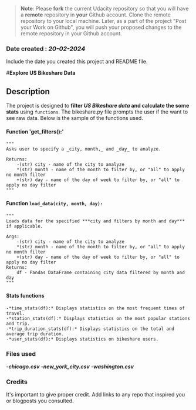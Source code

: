 >**Note**: Please **fork** the current Udacity repository so that you will have a **remote** repository in **your** Github account. Clone the remote repository to your local machine. Later, as a part of the project "Post your Work on Github", you will push your proposed changes to the remote repository in your Github account.

### Date created  : ***20-02-2024***
Include the date you created this project and README file.

#**Explore US Bikeshare Data**

## Description

The project is designed to **filter _US Bikeshare data_ and calculate the some stats** using `functions`. The bikeshare.py file prompts the user if the want to see raw data. Below is the sample of the functions used.

#### Function 'get_filters():'
    """
    Asks user to specify a _city, month,_ and _day_ to analyze.

    Returns:
        -(str) city - name of the city to analyze
        *(str) month - name of the month to filter by, or "all" to apply no month filter
        +(str) day - name of the day of week to filter by, or "all" to apply no day filter
    """

#### Function `load_data(city, month, day):`
    """
    Loads data for the specified ***city and filters by month and day*** if applicable.

    Args:
        -(str) city - name of the city to analyze
        *(str) month - name of the month to filter by, or "all" to apply no month filter
        +(str) day - name of the day of week to filter by, or "all" to apply no day filter
    Returns:
        df - Pandas DataFrame containing city data filtered by month and day
    """
#### Stats functions

```    
-*time_stats(df):* Displays statistics on the most frequent times of travel.
-*station_stats(df):* Displays statistics on the most popular stations and trip.
-*trip_duration_stats(df):* Displays statistics on the total and average trip duration.
-*user_stats(df):* Displays statistics on bikeshare users.
```

### Files used
-***chicago.csv***
-***new_york_city.csv***
-***washington.csv***

### Credits
It's important to give proper credit. Add links to any repo that inspired you or blogposts you consulted.

